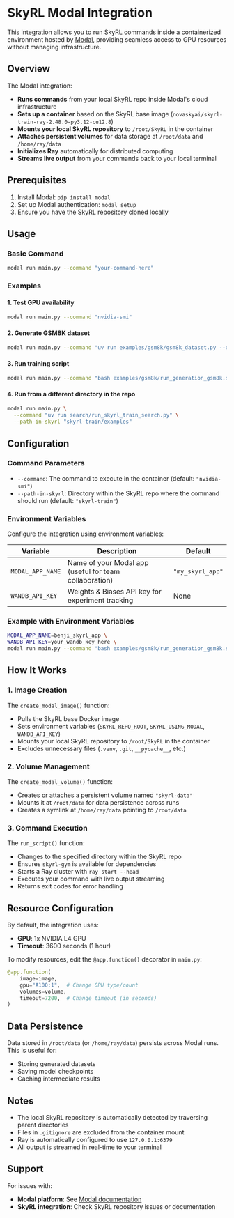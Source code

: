 # SkyRL Modal Integration

This integration allows you to run SkyRL commands inside a containerized environment hosted by [Modal](https://modal.com/), providing seamless access to GPU resources without managing infrastructure.

## Overview

The Modal integration:
- **Runs commands** from your local SkyRL repo inside Modal's cloud infrastructure
- **Sets up a container** based on the SkyRL base image (`novaskyai/skyrl-train-ray-2.48.0-py3.12-cu12.8`)
- **Mounts your local SkyRL repository** to `/root/SkyRL` in the container
- **Attaches persistent volumes** for data storage at `/root/data` and `/home/ray/data`
- **Initializes Ray** automatically for distributed computing
- **Streams live output** from your commands back to your local terminal

## Prerequisites

1. Install Modal: `pip install modal`
2. Set up Modal authentication: `modal setup`
3. Ensure you have the SkyRL repository cloned locally

## Usage

### Basic Command

```bash
modal run main.py --command "your-command-here"
```

### Examples

#### 1. Test GPU availability
```bash
modal run main.py --command "nvidia-smi"
```

#### 2. Generate GSM8K dataset
```bash
modal run main.py --command "uv run examples/gsm8k/gsm8k_dataset.py --output_dir /root/data/gsm8k"
```

#### 3. Run training script
```bash
modal run main.py --command "bash examples/gsm8k/run_generation_gsm8k.sh"
```

#### 4. Run from a different directory in the repo
```bash
modal run main.py \
  --command "uv run search/run_skyrl_train_search.py" \
  --path-in-skyrl "skyrl-train/examples"
```

## Configuration

### Command Parameters

- `--command`: The command to execute in the container (default: `"nvidia-smi"`)
- `--path-in-skyrl`: Directory within the SkyRL repo where the command should run (default: `"skyrl-train"`)

### Environment Variables

Configure the integration using environment variables:

| Variable | Description | Default |
|----------|-------------|---------|
| `MODAL_APP_NAME` | Name of your Modal app (useful for team collaboration) | `"my_skyrl_app"` |
| `WANDB_API_KEY` | Weights & Biases API key for experiment tracking | None |

### Example with Environment Variables

```bash
MODAL_APP_NAME=benji_skyrl_app \
WANDB_API_KEY=your_wandb_key_here \
modal run main.py --command "bash examples/gsm8k/run_generation_gsm8k.sh"
```

## How It Works

### 1. Image Creation
The `create_modal_image()` function:
- Pulls the SkyRL base Docker image
- Sets environment variables (`SKYRL_REPO_ROOT`, `SKYRL_USING_MODAL`, `WANDB_API_KEY`)
- Mounts your local SkyRL repository to `/root/SkyRL` in the container
- Excludes unnecessary files (`.venv`, `.git`, `__pycache__`, etc.)

### 2. Volume Management
The `create_modal_volume()` function:
- Creates or attaches a persistent volume named `"skyrl-data"`
- Mounts it at `/root/data` for data persistence across runs
- Creates a symlink at `/home/ray/data` pointing to `/root/data`

### 3. Command Execution
The `run_script()` function:
- Changes to the specified directory within the SkyRL repo
- Ensures `skyrl-gym` is available for dependencies
- Starts a Ray cluster with `ray start --head`
- Executes your command with live output streaming
- Returns exit codes for error handling

## Resource Configuration

By default, the integration uses:
- **GPU**: 1x NVIDIA L4 GPU
- **Timeout**: 3600 seconds (1 hour)

To modify resources, edit the `@app.function()` decorator in `main.py`:

```python
@app.function(
    image=image,
    gpu="A100:1",  # Change GPU type/count
    volumes=volume,
    timeout=7200,  # Change timeout (in seconds)
)
```

## Data Persistence

Data stored in `/root/data` (or `/home/ray/data`) persists across Modal runs. This is useful for:
- Storing generated datasets
- Saving model checkpoints
- Caching intermediate results

## Notes

- The local SkyRL repository is automatically detected by traversing parent directories
- Files in `.gitignore` are excluded from the container mount
- Ray is automatically configured to use `127.0.0.1:6379`
- All output is streamed in real-time to your terminal

## Support

For issues with:
- **Modal platform**: See [Modal documentation](https://modal.com/docs)
- **SkyRL integration**: Check SkyRL repository issues or documentation

